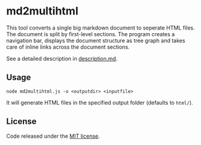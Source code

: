 # md2multihtml

This tool converts a single big markdown document to seperate HTML files.
The document is split by first-level sections.
The program creates a navigation bar, displays the document structure as tree graph and takes care of inline links across the document sections.

See a detailed description in [description.md](description.md).

## Usage

```
node md2multihtml.js -o <outputdir> <inputfile>
```

It will generate HTML files in the specified output folder (defaults to `html/`).


## License
Code released under the [MIT license](https://opensource.org/licenses/MIT).